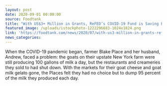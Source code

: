 ```yaml
---
layout: post
date: 2020-09-01 00:00:00
source: Foodtank
title: "With US$3+ Million in Grants, ReFED’s COVID-19 Fund is Saving Food Waste and Feeding People"
featured_image: /uploads/istockphoto-1222296683-1024x1024.png
link: 'https://foodtank.com/news/2020/07/with-us3-million-in-grants-refeds-covid-19-fund-is-saving-food-waste-and-feeding-people/'
news_categories:
---
```

When the COVID-19 pandemic began, farmer Blake Place and her husband, Andrew, faced a problem: the goats on their upstate New York farm were still producing 100 gallons of milk a day, but the restaurants and creameries they sold to had shut down. With the markets for their goat cheese and goat milk gelato gone, the Places felt they had no choice but to dump 95 percent of the milk they produced each day.
